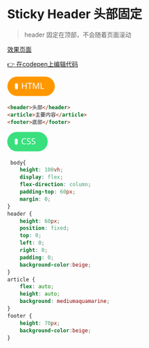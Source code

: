 # <b>Sticky Header 头部固定</b>

> header 固定在顶部，不会随着页面滚动

[效果页面](00flex04.html ':include :type=iframe width=100% height=600px')

[:point_right: 在codepen上编辑代码](https://codepen.io/shuangcs/pen/PRLjXP)

![标签](../assets/html.svg)

```html
<header>头部</header>
<article>主要内容</article>
<footer>底部</footer>
```

![标签](../assets/css.svg)

```css
 body{
    height: 100vh;
    display: flex;
    flex-direction: column;
    padding-top: 60px;
    margin: 0;
}
header {
    height: 60px;
    position: fixed;
    top: 0;
    left: 0;
    right: 0;
    padding: 0;
    background-color:beige;
}
article {
    flex: auto;
    height: auto;
    background: mediumaquamarine;
}
footer {
    height: 70px;
    background-color:beige;
}
```